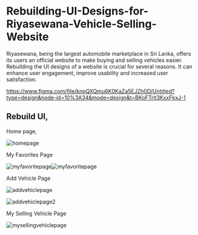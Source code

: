 # Rebuilding-UI-Designs-for-Riyasewana-Vehicle-Selling-Website
Riyasewana, being the largest automobile marketplace in Sri Lanka, offers its users an official website to make buying and selling vehicles easier. Rebuilding the UI designs of a website is crucial for several reasons. It can enhance user engagement, improve usability and increased user satisfaction.

https://www.figma.com/file/knpQXQmu6K0KaZa5EJZh0D/Untitled?type=design&node-id=10%3A34&mode=design&t=BKoFTrit3KxxFkxJ-1

<h2>Rebuild UI,</h2>
<p>Home page,</p>

![homepage](https://github.com/Jayyy00/Rebuilding-UI-Designs-for-Riyasewana-Vehicle-Selling-Website/assets/99647114/7d0a1d02-50dc-43cf-b129-18b6cf00986b)

<p>My Favorites Page</p>

![myfavoritepage](https://github.com/Jayyy00/Rebuilding-UI-Designs-for-Riyasewana-Vehicle-Selling-Website/assets/99647114/3cad1a62-fc29-4759-b264-c2255811b2f7)![myfavoritepage](https://github.com/Jayyy00/Rebuilding-UI-Designs-for-Riyasewana-Vehicle-Selling-Website/assets/99647114/3cad1a62-fc29-4759-b264-c2255811b2f7)

<p>Add Vehicle Page</p>

![addvehiclepage](https://github.com/Jayyy00/Rebuilding-UI-Designs-for-Riyasewana-Vehicle-Selling-Website/assets/99647114/18c49ed7-6bee-4011-8a3b-9921a1846627)



![addvehiclepage2](https://github.com/Jayyy00/Rebuilding-UI-Designs-for-Riyasewana-Vehicle-Selling-Website/assets/99647114/e9d12fd7-fd86-472b-bf87-5356d40efc99)

<p>My Selling Vehicle Page</p>

![mysellingvehiclepage](https://github.com/Jayyy00/Rebuilding-UI-Designs-for-Riyasewana-Vehicle-Selling-Website/assets/99647114/0ede3b72-eed7-49dd-8860-9eab6a0714d4)
